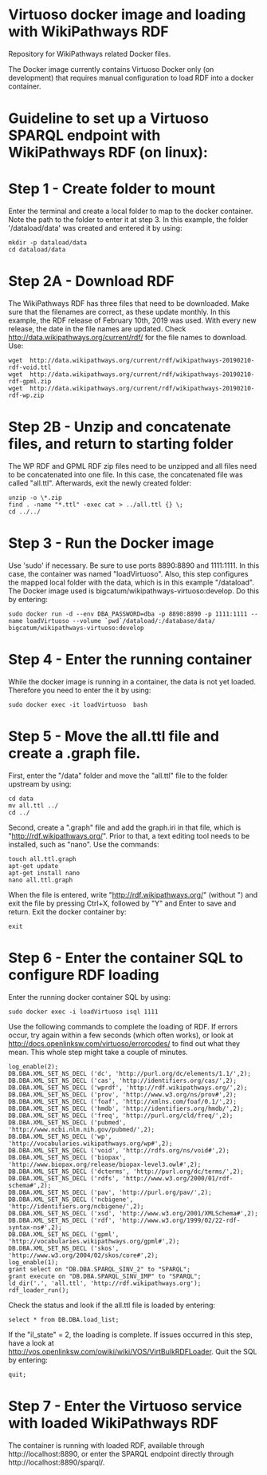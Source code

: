 # Virtuoso docker image and loading with WikiPathways RDF

Repository for WikiPathways related Docker files.

The Docker image currently contains Virtuoso Docker only (on development) that requires manual configuration to load RDF into a docker container.
 
 
# Guideline to set up a Virtuoso SPARQL endpoint with WikiPathways RDF (on linux):

# Step 1 - Create folder to mount
Enter the terminal and create a local folder to map to the docker container. Note the path to the folder to enter it at step 3. In this example, the folder '/dataload/data' was created and entered it by using:
```
mkdir -p dataload/data
cd dataload/data
```

# Step 2A - Download RDF
The WikiPathways RDF has three files that need to be downloaded. Make sure that the filenames are correct, as these update monthly. In this example, the RDF release of February 10th, 2019 was used. With every new release, the date in the file names are updated. Check http://data.wikipathways.org/current/rdf/ for the file names to download. Use:
```
wget  http://data.wikipathways.org/current/rdf/wikipathways-20190210-rdf-void.ttl
wget  http://data.wikipathways.org/current/rdf/wikipathways-20190210-rdf-gpml.zip
wget  http://data.wikipathways.org/current/rdf/wikipathways-20190210-rdf-wp.zip
```

# Step 2B - Unzip and concatenate files, and return to starting folder
The WP RDF and GPML RDF zip files need to be unzipped and all files need to be concatenated into one file. In this case, the concatenated file was called "all.ttl". Afterwards, exit the newly created folder:
```
unzip -o \*.zip
find . -name "*.ttl" -exec cat > ../all.ttl {} \;
cd ../../
```

# Step 3 - Run the Docker image
Use 'sudo' if necessary. Be sure to use ports 8890:8890 and 1111:1111. In this case, the container was named "loadVirtuoso". Also, this step configures the mapped local folder with the data, which is in this example "/dataload". The Docker image used  is bigcatum/wikipathways-virtuoso:develop. Do this by entering:
```
sudo docker run -d --env DBA_PASSWORD=dba -p 8890:8890 -p 1111:1111 --name loadVirtuoso --volume `pwd`/dataload/:/database/data/  bigcatum/wikipathways-virtuoso:develop
```

# Step 4 - Enter the running container
While the docker image is running in a container, the data is not yet loaded. Therefore you need to enter the it by using:

```
sudo docker exec -it loadVirtuoso  bash
```

# Step 5 - Move the all.ttl file and create a .graph file.
First, enter the "/data" folder and move the "all.ttl" file to the folder upstream by using:
```
cd data
mv all.ttl ../
cd ../
```
Second, create a ".graph" file and add the graph.iri in that file, which is "http://rdf.wikipathways.org/". Prior to that, a text editing tool needs to be installed, such as "nano". Use the commands:
```
touch all.ttl.graph
apt-get update
apt-get install nano
nano all.ttl.graph 
```
When the file is entered, write "http://rdf.wikipathways.org/" (without ") and exit the file by pressing Ctrl+X, followed by "Y" and Enter to save and return. Exit the docker container by:
```
exit
```

# Step 6 - Enter the container SQL to configure RDF loading
Enter the running docker container SQL by using: 
```
sudo docker exec -i loadVirtuoso isql 1111
```

Use the following commands to complete the loading of RDF. If errors occur, try again within a few seconds (which often works), or look at http://docs.openlinksw.com/virtuoso/errorcodes/ to find out what they mean. This whole step might take a couple of minutes.
```
log_enable(2);
DB.DBA.XML_SET_NS_DECL ('dc', 'http://purl.org/dc/elements/1.1/',2);
DB.DBA.XML_SET_NS_DECL ('cas', 'http://identifiers.org/cas/',2);
DB.DBA.XML_SET_NS_DECL ('wprdf', 'http://rdf.wikipathways.org/',2);
DB.DBA.XML_SET_NS_DECL ('prov', 'http://www.w3.org/ns/prov#',2);
DB.DBA.XML_SET_NS_DECL ('foaf', 'http://xmlns.com/foaf/0.1/',2);
DB.DBA.XML_SET_NS_DECL ('hmdb', 'http://identifiers.org/hmdb/',2);
DB.DBA.XML_SET_NS_DECL ('freq', 'http://purl.org/cld/freq/',2);
DB.DBA.XML_SET_NS_DECL ('pubmed', 'http://www.ncbi.nlm.nih.gov/pubmed/',2);
DB.DBA.XML_SET_NS_DECL ('wp', 'http://vocabularies.wikipathways.org/wp#',2);
DB.DBA.XML_SET_NS_DECL ('void', 'http://rdfs.org/ns/void#',2);
DB.DBA.XML_SET_NS_DECL ('biopax', 'http://www.biopax.org/release/biopax-level3.owl#',2);
DB.DBA.XML_SET_NS_DECL ('dcterms', 'http://purl.org/dc/terms/',2);
DB.DBA.XML_SET_NS_DECL ('rdfs', 'http://www.w3.org/2000/01/rdf-schema#',2);
DB.DBA.XML_SET_NS_DECL ('pav', 'http://purl.org/pav/',2);
DB.DBA.XML_SET_NS_DECL ('ncbigene', 'http://identifiers.org/ncbigene/',2);
DB.DBA.XML_SET_NS_DECL ('xsd', 'http://www.w3.org/2001/XMLSchema#',2);
DB.DBA.XML_SET_NS_DECL ('rdf', 'http://www.w3.org/1999/02/22-rdf-syntax-ns#',2);
DB.DBA.XML_SET_NS_DECL ('gpml', 'http://vocabularies.wikipathways.org/gpml#',2);
DB.DBA.XML_SET_NS_DECL ('skos', 'http://www.w3.org/2004/02/skos/core#',2);
log_enable(1);
grant select on "DB.DBA.SPARQL_SINV_2" to "SPARQL";
grant execute on "DB.DBA.SPARQL_SINV_IMP" to "SPARQL";
ld_dir('.', 'all.ttl', 'http://rdf.wikipathways.org');
rdf_loader_run();
```
Check the status and look if the all.ttl file is loaded by entering:
```
select * from DB.DBA.load_list;
```
If the "il_state" = 2, the loading is complete. If issues occurred in this step, have a look at http://vos.openlinksw.com/owiki/wiki/VOS/VirtBulkRDFLoader. 
Quit the SQL by entering:
```
quit;
```

# Step 7 - Enter the Virtuoso service with loaded WikiPathways RDF
The container is running with loaded RDF, available through http://localhost:8890, or enter the SPARQL endpoint directly through http://localhost:8890/sparql/.



